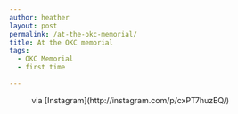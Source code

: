 ```yaml
---
author: heather
layout: post
permalink: /at-the-okc-memorial/
title: At the OKC memorial
tags:
  - OKC Memorial
  - first time

---
```



<figure>
	<img src="http://silasq.com/uploads/2013/08/d3d3ff02007b11e3868f22000a1f97ea_7.jpg" alt="">	<figcaption>via [Instagram](http://instagram.com/p/cxPT7huzEQ/)</figcaption>
</figure>